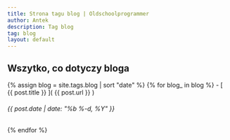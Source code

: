 ```yaml
---
title: Strona tagu blog | Oldschoolprogrammer
author: Antek
description: Tag blog
tag: blog
layout: default
---
```

Wszytko, co dotyczy bloga
-----
{% assign blog = site.tags.blog | sort "date" %}
{% for blog_ in blog %}
    - [ {{ post.title }} ]( {{ post.url }} )
###### {{ post.date | date: "%b %-d, %Y" }}
{% endfor %}